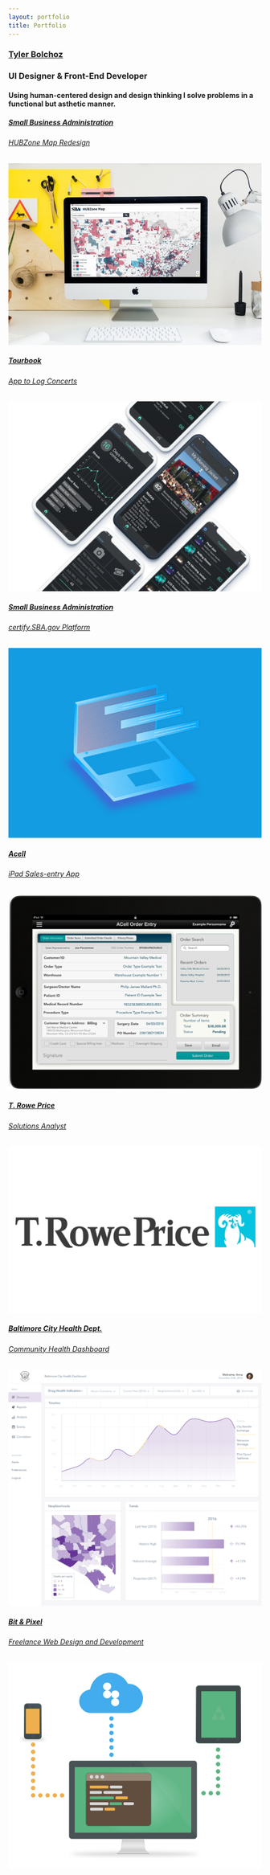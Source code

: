 ```yaml
---
layout: portfolio
title: Portfolio
---
```

<main class="portfolio">
  <section class="portfolio-section">
    <div class="portfolio__work-container">
      <section class="portfolio-section portfolio__header">
        <h1 class="portfolio__header--logo"><a href="/">Tyler Bolchoz</a></h1>
        <h1 class="portfolio__header--tag">UI Designer & Front-End Developer</h1>
        <h4 class="portfolio__header--deck">Using human-centered design and design thinking I solve problems in a functional but asthetic manner.</h4>
      </section>
      <a href="/portfolio/hubzone" class="portfolio__thumbnail portfolio__thumbnail--featured">
        <span class="project-decription">
        <h5>Small Business Administration</h5>
        <h6>HUBZone Map Redesign</h6>
        </span>
        <img class="portfolio__thumbnail--img" src="/assets/img/portfolio/hubzone-map.jpg">
      </a>
      <a href="/portfolio/tourbook" class="portfolio__thumbnail">
        <span class="project-decription">
        <h5>Tourbook</h5>
        <h6>App to Log Concerts</h6>
        </span>
        <img class="portfolio__thumbnail--img" src="/assets/img/portfolio/tourbook-presentation.png">
      </a>
      <a href="/portfolio/certify" class="portfolio__thumbnail">
        <span class="project-decription">
        <h5>Small Business Administration</h5>
        <h6>certify.SBA.gov Platform</h6>
        </span>
        <img class="portfolio__thumbnail--img" src="/assets/img/portfolio/placeholder.png">
      </a>
      <a href="/portfolio/acell" class="portfolio__thumbnail">
        <span class="project-decription">
        <h5>Acell</h5>
        <h6>iPad Sales-entry App</h6>
        </span>
        <img class="portfolio__thumbnail--img" src="/assets/img/portfolio/acell-ipad.png">
      </a>
      <a href="/portfolio/troweprice" class="portfolio__thumbnail">
        <span class="project-decription">
        <h5>T. Rowe Price</h5>
        <h6>Solutions Analyst</h6>
        </span>
        <img class="portfolio__thumbnail--img" src="/uploads/2018/05/trp-logo.jpg">
      </a>
      <a href="/portfolio/bchd" class="portfolio__thumbnail">
        <span class="project-decription">
        <h5>Baltimore City Health Dept.</h5>
        <h6>Community Health Dashboard</h6>
        </span>
        <img class="portfolio__thumbnail--img" src="/assets/img/portfolio/bchd-dashboard.jpg">
      </a>
      <a href="/portfolio/template" class="portfolio__thumbnail">
        <span class="project-decription">
        <h5>Bit & Pixel</h5>
        <h6>Freelance Web Design and Development</h6>
        </span>
        <img class="portfolio__thumbnail--img" src="/assets/img/portfolio/dev.png">
      </a>
    </div>
  </section>
</main>
